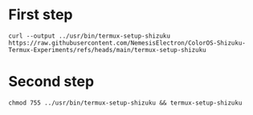# First step
`curl --output ../usr/bin/termux-setup-shizuku https://raw.githubusercontent.com/NemesisElectron/ColorOS-Shizuku-Termux-Experiments/refs/heads/main/termux-setup-shizuku`
# Second step
`chmod 755 ../usr/bin/termux-setup-shizuku && termux-setup-shizuku`
